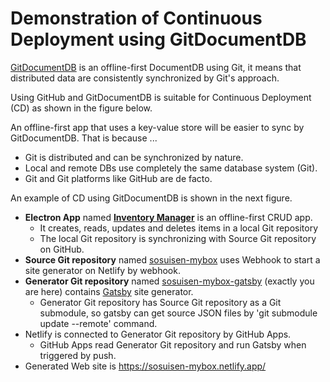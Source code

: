 # Demonstration of Continuous Deployment using GitDocumentDB

[GitDocumentDB](https://github.com/sosuisen/git-documentdb) is an offline-first DocumentDB using Git, it means that distributed data are consistently synchronized by Git's approach.

Using GitHub and GitDocumentDB is suitable for Continuous Deployment (CD) as shown in the figure below.

An offline-first app that uses a key-value store will be easier to sync by GitDocumentDB. That is because ...
- Git is distributed and can be synchronized by nature.
- Local and remote DBs use completely the same database system (Git).
- Git and Git platforms like GitHub are de facto.

An example of CD using GitDocumentDB is shown in the next figure.

- **Electron App** named **[Inventory Manager](https://github.com/sosuisen/inventory-manager)** is an offline-first CRUD app.
  - It creates, reads, updates and deletes items in a local Git repository
  - The local Git repository is synchronizing with Source Git repository on GitHub.
- **Source Git repository** named [sosuisen-mybox](https://github.com/sosuisen/sosuisen-mybox) uses Webhook to start a site generator on Netlify by webhook.
- **Generator Git repository** named [sosuisen-mybox-gatsby](https://github.com/sosuisen/sosuisen-mybox-gatsby) (exactly you are here) contains [Gatsby](https://www.gatsbyjs.com/) site generator.
  - Generator Git repository has Source Git repository as a Git submodule, so gatsby can get source JSON files by 'git submodule update --remote' command.
- Netlify is connected to Generator Git repository by GitHub Apps.
  - GitHub Apps read Generator Git repository and run Gatsby when triggered by push.
- Generated Web site is https://sosuisen-mybox.netlify.app/

